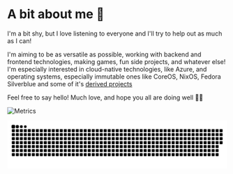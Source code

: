 # A bit about me 🌷

I'm a bit shy, but I love listening to everyone and I'll try to help out as much as I can!

I'm aiming to be as versatile as possible, working with backend and frontend technologies, making games, fun side projects, and whatever else! I'm especially interested in cloud-native technologies, like Azure, and operating systems, especially immutable ones like CoreOS, NixOS, Fedora Silverblue and some of it's [derived projects](https://universal-blue.org/)

Feel free to say hello! Much love, and hope you all are doing well 🌸💕

![Metrics](https://metrics.lecoq.io/tulilirockz?template=terminal&base=header%2C%20activity%2C%20community%2C%20repositories%2C%20metadata&base.indepth=false&base.hireable=false&base.skip=false&config.timezone=America%2FSao_Paulo)

<picture>
  <source media="(prefers-color-scheme: dark)" srcset="https://raw.githubusercontent.com/tulilirockz/tulilirockz/4e9f5212aec0ed7d97ba8f8a228e72c5689a204e/github-snake-dark.svg" />
  <source media="(prefers-color-scheme: light)" srcset="https://raw.githubusercontent.com/tulilirockz/tulilirockz/4e9f5212aec0ed7d97ba8f8a228e72c5689a204e/github-snake.svg" />
  <img alt="github-snake" src="https://raw.githubusercontent.com/tulilirockz/tulilirockz/output/github-snake.svg" />
</picture>
